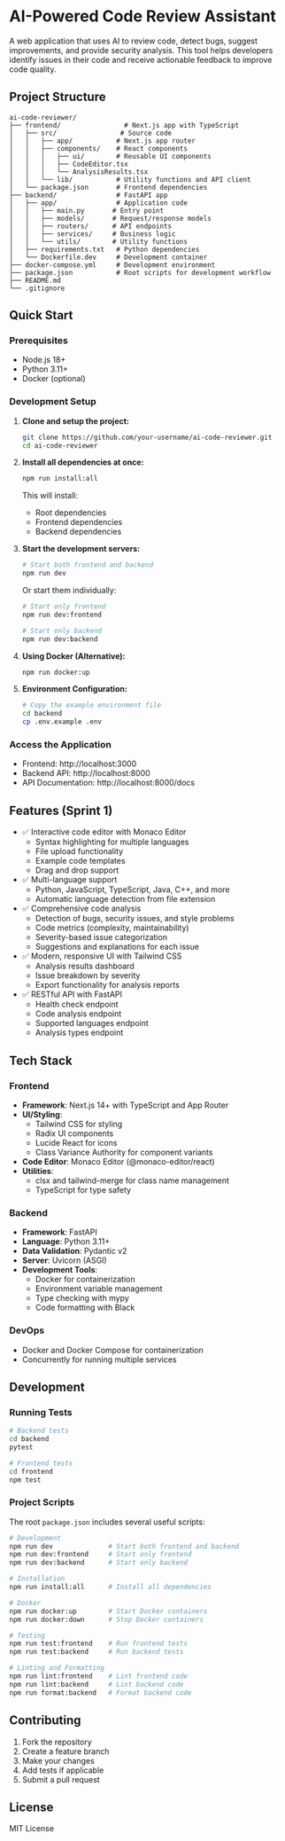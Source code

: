 # AI-Powered Code Review Assistant

A web application that uses AI to review code, detect bugs, suggest improvements, and provide security analysis. This tool helps developers identify issues in their code and receive actionable feedback to improve code quality.

## Project Structure

```
ai-code-reviewer/
├── frontend/                # Next.js app with TypeScript
│   ├── src/                # Source code
│   │   ├── app/           # Next.js app router
│   │   ├── components/    # React components
│   │   │   ├── ui/        # Reusable UI components
│   │   │   ├── CodeEditor.tsx
│   │   │   └── AnalysisResults.tsx
│   │   └── lib/           # Utility functions and API client
│   └── package.json       # Frontend dependencies
├── backend/               # FastAPI app
│   ├── app/               # Application code
│   │   ├── main.py       # Entry point
│   │   ├── models/       # Request/response models
│   │   ├── routers/      # API endpoints
│   │   ├── services/     # Business logic
│   │   └── utils/        # Utility functions
│   ├── requirements.txt   # Python dependencies
│   └── Dockerfile.dev     # Development container
├── docker-compose.yml     # Development environment
├── package.json           # Root scripts for development workflow
├── README.md
└── .gitignore
```

## Quick Start

### Prerequisites
- Node.js 18+
- Python 3.11+
- Docker (optional)

### Development Setup

1. **Clone and setup the project:**
   ```bash
   git clone https://github.com/your-username/ai-code-reviewer.git
   cd ai-code-reviewer
   ```

2. **Install all dependencies at once:**
   ```bash
   npm run install:all
   ```
   
   This will install:
   - Root dependencies
   - Frontend dependencies
   - Backend dependencies

3. **Start the development servers:**
   ```bash
   # Start both frontend and backend
   npm run dev
   ```

   Or start them individually:
   ```bash
   # Start only frontend
   npm run dev:frontend
   
   # Start only backend
   npm run dev:backend
   ```

4. **Using Docker (Alternative):**
   ```bash
   npm run docker:up
   ```

5. **Environment Configuration:**
   ```bash
   # Copy the example environment file
   cd backend
   cp .env.example .env
   ```

### Access the Application

- Frontend: http://localhost:3000
- Backend API: http://localhost:8000
- API Documentation: http://localhost:8000/docs

## Features (Sprint 1)

- ✅ Interactive code editor with Monaco Editor
  - Syntax highlighting for multiple languages
  - File upload functionality
  - Example code templates
  - Drag and drop support
- ✅ Multi-language support
  - Python, JavaScript, TypeScript, Java, C++, and more
  - Automatic language detection from file extension
- ✅ Comprehensive code analysis
  - Detection of bugs, security issues, and style problems
  - Code metrics (complexity, maintainability)
  - Severity-based issue categorization
  - Suggestions and explanations for each issue
- ✅ Modern, responsive UI with Tailwind CSS
  - Analysis results dashboard
  - Issue breakdown by severity
  - Export functionality for analysis reports
- ✅ RESTful API with FastAPI
  - Health check endpoint
  - Code analysis endpoint
  - Supported languages endpoint
  - Analysis types endpoint

## Tech Stack

### Frontend
- **Framework**: Next.js 14+ with TypeScript and App Router
- **UI/Styling**:
  - Tailwind CSS for styling
  - Radix UI components
  - Lucide React for icons
  - Class Variance Authority for component variants
- **Code Editor**: Monaco Editor (@monaco-editor/react)
- **Utilities**:
  - clsx and tailwind-merge for class name management
  - TypeScript for type safety

### Backend
- **Framework**: FastAPI
- **Language**: Python 3.11+
- **Data Validation**: Pydantic v2
- **Server**: Uvicorn (ASGI)
- **Development Tools**:
  - Docker for containerization
  - Environment variable management
  - Type checking with mypy
  - Code formatting with Black

### DevOps
- Docker and Docker Compose for containerization
- Concurrently for running multiple services

## Development

### Running Tests
```bash
# Backend tests
cd backend
pytest

# Frontend tests
cd frontend
npm test
```

### Project Scripts

The root `package.json` includes several useful scripts:

```bash
# Development
npm run dev              # Start both frontend and backend
npm run dev:frontend     # Start only frontend
npm run dev:backend      # Start only backend

# Installation
npm run install:all      # Install all dependencies

# Docker
npm run docker:up        # Start Docker containers
npm run docker:down      # Stop Docker containers

# Testing
npm run test:frontend    # Run frontend tests
npm run test:backend     # Run backend tests

# Linting and Formatting
npm run lint:frontend    # Lint frontend code
npm run lint:backend     # Lint backend code
npm run format:backend   # Format backend code
```

## Contributing

1. Fork the repository
2. Create a feature branch
3. Make your changes
4. Add tests if applicable
5. Submit a pull request

## License

MIT License
